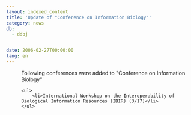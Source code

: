 ```yaml
---
layout: indexed_content
title: 'Update of "Conference on Information Biology"'
category: news
db:
  - ddbj


date: 2006-02-27T00:00:00
lang: en
---
```


<dd>Following conferences were added to "Conference on Information Biology"
<dd>

    <ul>
        <li>International Workshop on the Interoperability of Biological Information Resources (IBIR) (3/17)</li>
    </ul>
</dd>
</dd>
